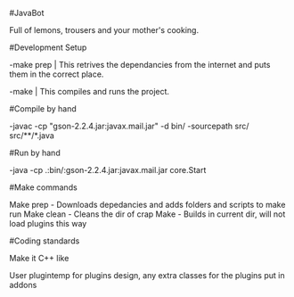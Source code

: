 #JavaBot

Full of lemons, trousers and your mother's cooking.

#Development Setup


-make prep | This retrives the dependancies from the internet and puts them in the correct place.

-make | This compiles and runs the project.

#Compile by hand

-javac -cp "gson-2.2.4.jar:javax.mail.jar" -d bin/ -sourcepath src/ src/**/*.java

#Run by hand

-java -cp .:bin/:gson-2.2.4.jar:javax.mail.jar core.Start


#Make commands

Make prep - Downloads depedancies and adds folders and scripts to make run
Make clean - Cleans the dir of crap
Make - Builds in current dir, will not load plugins this way

#Coding standards

Make it C++ like

User plugintemp for plugins design, any extra classes for the plugins put in addons
